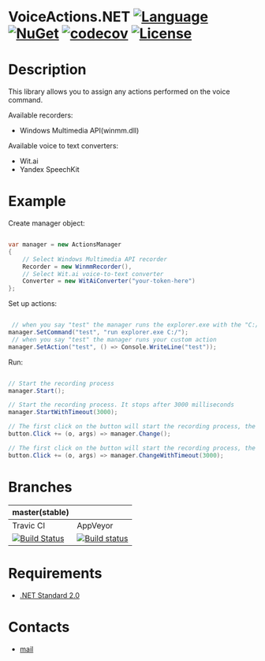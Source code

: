 # VoiceActions.NET [![Language](https://img.shields.io/badge/language-C%23-blue.svg?style=flat-square)](https://github.com/HavenDV/VoiceActions.NET/search?l=C%23&o=desc&s=&type=Code) [![NuGet](https://img.shields.io/nuget/v/VoiceActions.NET.svg?style=flat)](https://www.nuget.org/packages/VoiceActions.NET) [![codecov](https://codecov.io/gh/HavenDV/VoiceActions.NET/branch/master/graph/badge.svg)](https://codecov.io/gh/HavenDV/VoiceActions.NET) [![License](https://img.shields.io/github/license/HavenDV/VoiceActions.NET.svg?label=License&maxAge=86400)](LICENSE.md)

# Description
This library allows you to assign any actions performed on the voice command.

Available recorders:
+ Windows Multimedia API(winmm.dll)

Available voice to text converters:
+ Wit.ai
+ Yandex SpeechKit

# Example

Create manager object:

```cs

var manager = new ActionsManager
{
    // Select Windows Multimedia API recorder
    Recorder = new WinmmRecorder(),
    // Select Wit.ai voice-to-text converter
    Converter = new WitAiConverter("your-token-here")
};

 ```

Set up actions:

```cs

 // when you say "test" the manager runs the explorer.exe with the "C:/" base folder
manager.SetCommand("test", "run explorer.exe C:/");
 // when you say "test" the manager runs your custom action
manager.SetAction("test", () => Console.WriteLine("test"));

 ```

Run:

```cs

// Start the recording process
manager.Start();

// Start the recording process. It stops after 3000 milliseconds
manager.StartWithTimeout(3000);

// The first click on the button will start the recording process, the second will leave the recording process and start the action
button.Click += (o, args) => manager.Change();

// The first click on the button will start the recording process, the second or after 3000 milliseconds timeout it will leave the recording process and start the action. 
button.Click += (o, args) => manager.ChangeWithTimeout(3000);

 ```

# Branches

| master(stable) |               |
|----------------|---------------|
|    Travic CI   |    AppVeyor   |  
| [![Build Status](https://api.travis-ci.org/HavenDV/VoiceActions.NET.svg?branch=master)](https://travis-ci.org/HavenDV/VoiceActions.NET) | [![Build status](https://ci.appveyor.com/api/projects/status/6d1qhja444di11pt/branch/master?svg=true)](https://ci.appveyor.com/project/HavenDV/voiceactions-net/branch/master) |

# Requirements
+ [.NET Standard 2.0](https://github.com/dotnet/standard/blob/master/docs/versions/netstandard2.0.md)

# Contacts
* [mail](mailto:havendv@gmail.com)

